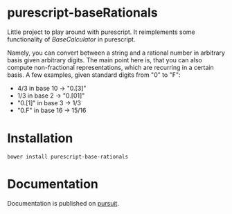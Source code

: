 # purescript-baseRationals
Little project to play around with purescript. It reimplements some
functionality of *BaseCalculator* in purescript.

Namely, you can convert between a string and a rational number in
arbitrary basis given arbitrary digits. The main point here is, that you
can also compute non-fractional representations, which are recurring in a
certain basis. A few examples, given standard digits from "0" to "F":

* 4/3 in base 10 -> "0.[3]"
* 1/3 in base 2  -> "0.[01]"
* "0.[1]" in base 3 -> 1/3
* "0.F" in base 16 -> 15/16

# Installation

```
bower install purescript-base-rationals
```

# Documentation

Documentation is published on [pursuit](https://pursuit.purescript.org/packages/purescript-base-rationals/).
